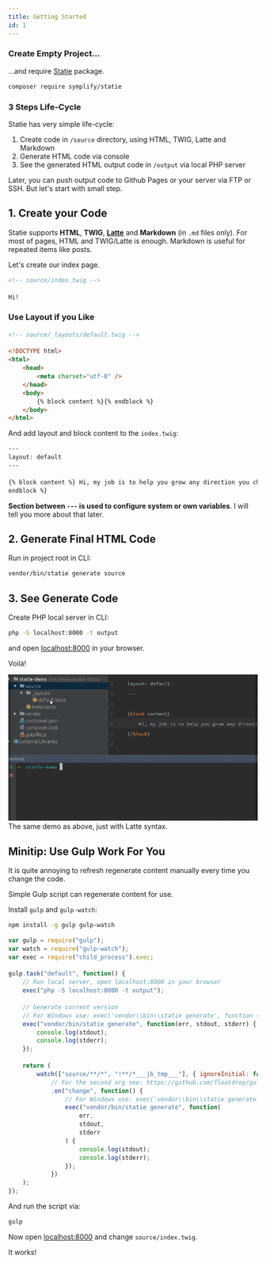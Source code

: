 ```yaml
---
title: Getting Started
id: 1
---
```


### Create Empty Project...

...and require [Statie](https://github.com/Symplify/Statie) package.

```bash
composer require symplify/statie
```

### 3 Steps Life-Cycle

Statie has very simple life-cycle:

1. Create code in `/source` directory, using HTML, TWIG, Latte and Markdown
2. Generate HTML code via console
3. See the generated HTML output code in `/output` via local PHP server

Later, you can push output code to Github Pages or your server via FTP or SSH. But let's start with small step.

## 1. Create your Code

Statie supports **HTML**, **TWIG**, **[Latte](https://github.com/nette/latte)** and **Markdown** (in `.md` files only). For most of pages, HTML and TWIG/Latte is enough. Markdown is useful for repeated items like posts.

Let's create our index page.

```html
<!-- source/index.twig -->

Hi!
```

### Use Layout if you Like

```html
<!-- source/_layouts/default.twig -->

<!DOCTYPE html>
<html>
	<head>
		<meta charset="utf-8" />
	</head>
	<body>
		{% block content %}{% endblock %}
	</body>
</html>
```

And add layout and block content to the `index.twig`:

```html
---
layout: default
---

{% block content %} Hi, my job is to help you grow any direction you choose! {%
endblock %}
```

**Section between `---` is used to configure system or own variables**. I will tell you more about that later.

## 2. Generate Final HTML Code

Run in project root in CLI:

```bash
vendor/bin/statie generate source
```

## 3. See Generate Code

Create PHP local server in CLI:

```bash
php -S localhost:8000 -t output
```

and open [localhost:8000](https://localhost:8000) in your browser.

Voilá!

![Statie cycle](/data/statie-cycle.gif)
The same demo as above, just with Latte syntax.

## Minitip: Use Gulp Work For You

It is quite annoying to refresh regenerate content manually every time you change the code.

Simple Gulp script can regenerate content for use.

Install `gulp` and `gulp-watch`:

```bash
npm install -g gulp gulp-watch
```

```javascript
var gulp = require("gulp");
var watch = require("gulp-watch");
var exec = require("child_process").exec;

gulp.task("default", function() {
	// Run local server, open localhost:8000 in your browser
	exec("php -S localhost:8000 -t output");

	// Generate current version
	// For Windows use: exec('vendor\\bin\\statie generate', function (err, stdout, stderr) {
	exec("vendor/bin/statie generate", function(err, stdout, stderr) {
		console.log(stdout);
		console.log(stderr);
	});

	return (
		watch(["source/**/*", "!**/*___jb_tmp___"], { ignoreInitial: false })
			// For the second arg see: https://github.com/floatdrop/gulp-watch/issues/242#issuecomment-230209702
			.on("change", function() {
				// For Windows use: exec('vendor\\bin\\statie generate', function (err, stdout, stderr) {
				exec("vendor/bin/statie generate", function(
					err,
					stdout,
					stderr
				) {
					console.log(stdout);
					console.log(stderr);
				});
			})
	);
});
```

And run the script via:

```bash
gulp
```

Now open [localhost:8000](http://localhost:8000) and change `source/index.twig`.

It works!
